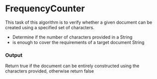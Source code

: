 # FrequencyCounter

This task of this algorithm is to verify whether a given document can be created using a specified set of characters.
- Determine if the number of characters provided in a String
- is enough to cover the requirements of a target document String

### Output
Return true if the document can be entirely constructed using the characters provided, otherwise return false
